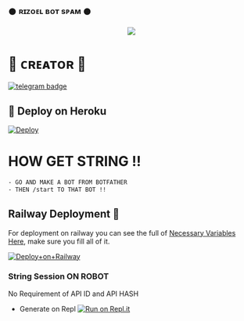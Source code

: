 ### 𒊹︎︎︎ ʀɪᴢᴏᴇʟ ʙᴏᴛ sᴘᴀᴍ 𒊹︎︎︎︎︎

<p align="center">
  <img src="https://telegra.ph/file/3f545529ce7328a4b23ef.jpg">
</p>

# 🖤 ᴄʀᴇᴀᴛᴏʀ 🖤

[![telegram badge](https://img.shields.io/badge/ROCKSTAR-30302f?style=for-the-badge&logo=telegram)](https://t.me/TH3_R0CK5T4R)

## 🚀 Deploy on Heroku 
[![Deploy](https://www.herokucdn.com/deploy/button.svg)](https://heroku.com/deploy?template=https://github.com/T5FR0CK5T4R/RiZoeLBotSpam) 
# HOW GET STRING !! 
```sh
- GO AND MAKE A BOT FROM BOTFATHER
- THEN /start TO THAT BOT !!
```
## Railway Deployment 🚄
For deployment on railway you can see the full of [Necessary Variables Here](https://github.com/MrRizoel/RiZoeLBotSpam/blob/main/semple.env), make sure you fill all of it.

[![Deploy+on+Railway](https://railway.app/button.svg)](https://railway.app/new/template?template=https://github.com/MrRizoel/RiZoeLBotSpam&envs=ALIVE_PIC,API_ID,API_HASH,SUDO,STRING,STRING2,STRING3,STRING4,STRING5)


### String Session ON ROBOT

No Requirement of API ID and API HASH

   - Generate on Repl [![Run on Repl.it](https://repl.it/badge/github/MrRizoel/BotSpam)](https://replit.com/@RiZoeL/BOT-SPAM)
